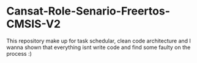 # Cansat-Role-Senario-Freertos-CMSIS-V2
This repository make up for task schedular, clean code architecture and I wanna shown that everything isnt write code and find some faulty on the process :)
